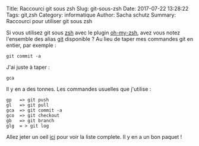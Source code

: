 Title: Raccourci git sous zsh
Slug: git-sous-zsh
Date: 2017-07-22 13:28:22
Tags: git,zsh
Category: informatique
Author: Sacha schutz
Summary: Raccourci pour utiliser git sous zsh 

Si vous utilisez git sous [zsh](https://fr.wikipedia.org/wiki/Z_Shell) avec le plugin [oh-my-zsh](https://github.com/robbyrussell/oh-my-zsh), avez vous notez l'ensemble des alias [git](https://fr.wikipedia.org/wiki/Git) disponible ? 
Au lieu de taper mes commandes git en entier, par exemple : 

    git commit -a 

J'ai juste à taper : 

    gca 

Il y en a des tonnes. Les commandes usuelles que j'utilise : 

    gp   => git push 
    gl   => git pull 
    gca  => git commit -a 
    gco  => git checkout 
    gb   => git branch 
    glg  = > git log 

Allez jeter un oeil [ici](https://github.com/robbyrussell/oh-my-zsh/blob/master/plugins/git/git.plugin.zsh) pour voir la liste complete. Il y en a un bon paquet !

